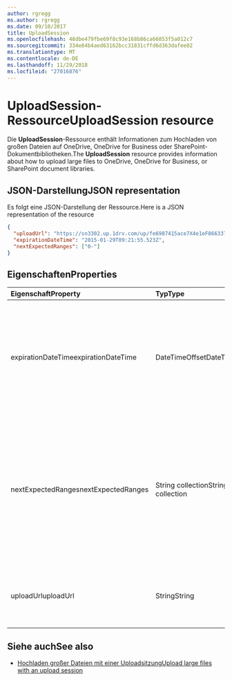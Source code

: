 ```yaml
---
author: rgregg
ms.author: rgregg
ms.date: 09/10/2017
title: UploadSession
ms.openlocfilehash: 48dbe479fbe69f8c93e168b86ca66853f5a012c7
ms.sourcegitcommit: 334e84b4aed63162bcc31831cffd6d363dafee02
ms.translationtype: MT
ms.contentlocale: de-DE
ms.lasthandoff: 11/29/2018
ms.locfileid: "27016876"
---
```

# <a name="uploadsession-resource"></a><span data-ttu-id="1f652-102">UploadSession-Ressource</span><span class="sxs-lookup"><span data-stu-id="1f652-102">UploadSession resource</span></span>

<span data-ttu-id="1f652-103">Die **UploadSession**-Ressource enthält Informationen zum Hochladen von großen Dateien auf OneDrive, OneDrive for Business oder SharePoint-Dokumentbibliotheken.</span><span class="sxs-lookup"><span data-stu-id="1f652-103">The **UploadSession** resource provides information about how to upload large files to OneDrive, OneDrive for Business, or SharePoint document libraries.</span></span>

## <a name="json-representation"></a><span data-ttu-id="1f652-104">JSON-Darstellung</span><span class="sxs-lookup"><span data-stu-id="1f652-104">JSON representation</span></span>

<span data-ttu-id="1f652-105">Es folgt eine JSON-Darstellung der Ressource.</span><span class="sxs-lookup"><span data-stu-id="1f652-105">Here is a JSON representation of the resource</span></span>

<!-- {
  "blockType": "resource",
  "optionalProperties": [ "uploadUrl", "nextExpectedRanges" ],
  "@odata.type": "microsoft.graph.uploadSession"
}-->

```json
{
  "uploadUrl": "https://sn3302.up.1drv.com/up/fe6987415ace7X4e1eF866337",
  "expirationDateTime": "2015-01-29T09:21:55.523Z",
  "nextExpectedRanges": ["0-"]
}
```

## <a name="properties"></a><span data-ttu-id="1f652-106">Eigenschaften</span><span class="sxs-lookup"><span data-stu-id="1f652-106">Properties</span></span>


| <span data-ttu-id="1f652-107">Eigenschaft</span><span class="sxs-lookup"><span data-stu-id="1f652-107">Property</span></span>       | <span data-ttu-id="1f652-108">Typ</span><span class="sxs-lookup"><span data-stu-id="1f652-108">Type</span></span>              |<span data-ttu-id="1f652-109">Beschreibung</span><span class="sxs-lookup"><span data-stu-id="1f652-109">Description</span></span>
|:-------------------|:------------------|:------------------------------------
| <span data-ttu-id="1f652-110">expirationDateTime</span><span class="sxs-lookup"><span data-stu-id="1f652-110">expirationDateTime</span></span> | <span data-ttu-id="1f652-111">DateTimeOffset</span><span class="sxs-lookup"><span data-stu-id="1f652-111">DateTimeOffset</span></span>    | <span data-ttu-id="1f652-p101">Datum und Uhrzeit in UTC, wenn die Upload Sitzung abläuft. Die vollständige Datei muss hochgeladen werden, bevor dieser Ablaufzeitpunkt erreicht wird.</span><span class="sxs-lookup"><span data-stu-id="1f652-p101">The date and time in UTC that the upload session will expire. The complete file must be uploaded before this expiration time is reached.</span></span>
| <span data-ttu-id="1f652-114">nextExpectedRanges</span><span class="sxs-lookup"><span data-stu-id="1f652-114">nextExpectedRanges</span></span> | <span data-ttu-id="1f652-115">String collection</span><span class="sxs-lookup"><span data-stu-id="1f652-115">String collection</span></span> | <span data-ttu-id="1f652-p102">Eine Zusammenstellung von Bytebereichen, die dem Server für die Datei fehlen. Diese Bereiche sind Null indiziert und haben das Format "Anfang-Ende" (z. B. zeigt "0-26" die ersten 27 Bytes der Datei an).</span><span class="sxs-lookup"><span data-stu-id="1f652-p102">A collection of byte ranges that the server is missing for the file. These ranges are zero indexed and of the format "start-end" (e.g. "0-26" to indicate the first 27 bytes of the file).</span></span>
| <span data-ttu-id="1f652-118">uploadUrl</span><span class="sxs-lookup"><span data-stu-id="1f652-118">uploadUrl</span></span>          | <span data-ttu-id="1f652-119">String</span><span class="sxs-lookup"><span data-stu-id="1f652-119">String</span></span>            | <span data-ttu-id="1f652-120">Der URL-Endpunkt, der PUT-Anfragen für Bytebereiche der Datei akzeptiert.</span><span class="sxs-lookup"><span data-stu-id="1f652-120">The URL endpoint that accepts PUT requests for byte ranges of the file.</span></span>

## <a name="see-also"></a><span data-ttu-id="1f652-121">Siehe auch</span><span class="sxs-lookup"><span data-stu-id="1f652-121">See also</span></span>

- [<span data-ttu-id="1f652-122">Hochladen großer Dateien mit einer Uploadsitzung</span><span class="sxs-lookup"><span data-stu-id="1f652-122">Upload large files with an upload session</span></span>](../api/driveitem-createuploadsession.md)

<!-- uuid: 8fcb5dbc-d5aa-4681-8e31-b001d5168d79
2015-10-25 14:57:30 UTC -->
<!-- {
  "type": "#page.annotation",
  "description": "UploadSession is used to provide information about large file uploads.",
  "section": "documentation",
  "tocPath": "Resources/UploadSession"
} -->
